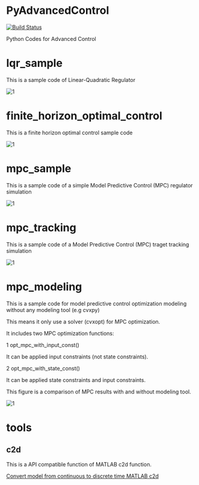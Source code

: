 # PyAdvancedControl

[![Build Status](https://travis-ci.org/AtsushiSakai/PyAdvancedControl.svg?branch=master)](https://travis-ci.org/AtsushiSakai/PyAdvancedControl)

Python Codes for Advanced Control

# lqr_sample

This is a sample code of Linear-Quadratic Regulator

![1](https://github.com/AtsushiSakai/PyAdvancedControl/blob/master/lqr_sample/result.png)

# finite_horizon_optimal_control

This is a finite horizon optimal control sample code

![1](https://github.com/AtsushiSakai/PyAdvancedControl/blob/master/finite_horizon_optimal_control/result.png)


# mpc_sample 

This is a sample code of a simple Model Predictive Control (MPC) regulator simulation

![1](https://github.com/AtsushiSakai/PyAdvancedControl/blob/master/mpc_sample/result.png)

# mpc_tracking 

This is a sample code of a Model Predictive Control (MPC) traget tracking simulation

![1](https://github.com/AtsushiSakai/PyAdvancedControl/blob/master/mpc_tracking/result1.png)

# mpc_modeling 

This is a sample code for model predictive control optimization modeling without any modeling tool (e.g cvxpy)

This means it only use a solver (cvxopt) for MPC optimization.

It includes two MPC optimization functions:

1 opt_mpc_with_input_const()

It can be applied input constraints (not state constraints).

2 opt_mpc_with_state_const()

It can be applied state constraints and input constraints.

This figure is a comparison of MPC results with and without modeling tool.

![1](https://github.com/AtsushiSakai/PyAdvancedControl/blob/master/mpc_modeling/result.png)


# tools

## c2d

This is a API compatible function of MATLAB c2d function. 

[Convert model from continuous to discrete time MATLAB c2d](https://jp.mathworks.com/help/control/ref/c2d.html)

